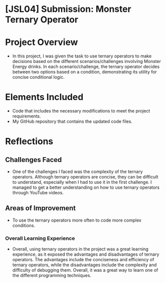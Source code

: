 # [JSL04] Submission: Monster Ternary Operator

# Project Overview

- In this project, I was given the task to use ternary operators to make decisions based on the different scenarios/challenges involving Monster Energy drinks. In each scenario/challenge, the ternary operator decides between two options based on a condition, demonstrating its utility for concise conditional logic.

# Elements Included

- Code that includes the necessary modifications to meet the project requirements.
- My GitHub repository that contains the updated code files.

# Reflections

## Challenges Faced

- One of the challenges I faced was the complexity of the ternary operators. Although ternary operators are concise, they can be difficult to understand, especially when I had to use it in the first challenge. I managed to get a better understanding on how to use ternary operators through YouTube videos.

## Areas of Improvement

- To use the ternary operators more often to code more complex conditions.

### Overall Learning Experience

- Overall, using ternary operators in the project was a great learning experience, as it exposed the advantages and disadvantages of ternary operators. The advantages include the conciseness and efficiency of ternary operators, while the disadvantages include the complexity and difficulty of debugging them. Overall, it was a great way to learn one of the different programming techniques.
